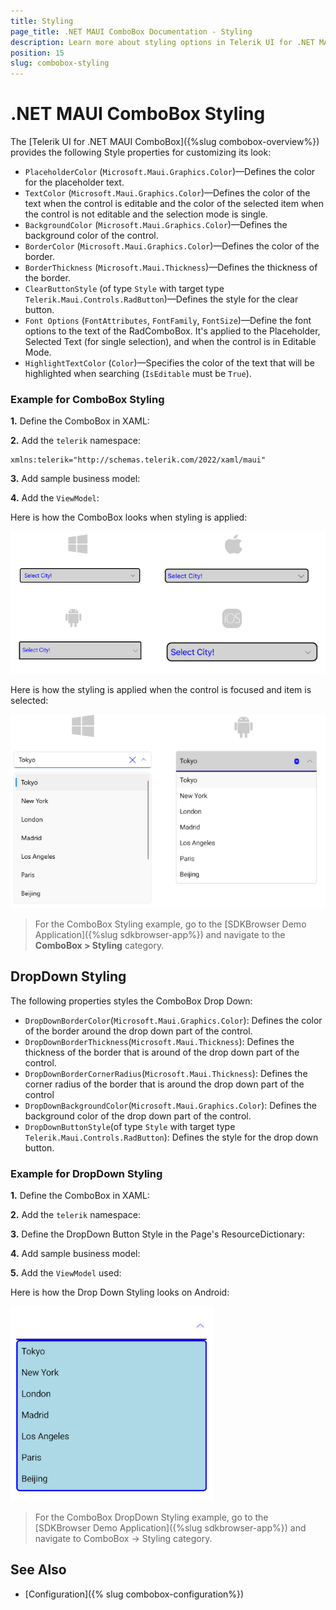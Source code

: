```yaml
---
title: Styling
page_title: .NET MAUI ComboBox Documentation - Styling
description: Learn more about styling options in Telerik UI for .NET MAUI ComboBox control.
position: 15
slug: combobox-styling
---
```


# .NET MAUI ComboBox Styling

The [Telerik UI for .NET MAUI ComboBox]({%slug combobox-overview%}) provides the following Style properties for customizing its look:

* `PlaceholderColor` (`Microsoft.Maui.Graphics.Color`)&mdash;Defines the color for the placeholder text.
* `TextColor` (`Microsoft.Maui.Graphics.Color`)&mdash;Defines the color of the text when the control is editable and the color of the selected item when the control is not editable and the selection mode is single.
* `BackgroundColor` (`Microsoft.Maui.Graphics.Color`)&mdash;Defines the background color of the control.
* `BorderColor` (`Microsoft.Maui.Graphics.Color`)&mdash;Defines the color of the border.
* `BorderThickness` (`Microsoft.Maui.Thickness`)&mdash;Defines the thickness of the border.
* `ClearButtonStyle` (of type `Style` with target type `Telerik.Maui.Controls.RadButton`)&mdash;Defines the style for the clear button.
* `Font Options` (`FontAttributes`, `FontFamily`, `FontSize`)&mdash;Define the font options to the text of the RadComboBox. It's applied to the Placeholder, Selected Text (for single selection), and when the control is in Editable Mode.
* `HighlightTextColor` (`Color`)&mdash;Specifies the color of the text that will be highlighted when searching (`IsEditable` must be `True`).

### Example for ComboBox Styling

**1.** Define the ComboBox in XAML:

<snippet id='combobox-styling'/>

**2.** Add the `telerik` namespace:

```XAML
xmlns:telerik="http://schemas.telerik.com/2022/xaml/maui"
```

**3.** Add sample business model:

<snippet id='combobox-city-businessmodel'/>

**4.** Add the `ViewModel`:

<snippet id='comobobox-editing-viewmodel'/> 

Here is how the ComboBox looks when styling is applied:

![.NET MAUI ComboBox Styling](images/combobox-styling.png)

Here is how the styling is applied when the control is focused and item is selected:

![.NET MAUI ComboBox Styling on Selected Item](images/combobox-styling-focused.png)

> For the ComboBox Styling example, go to the [SDKBrowser Demo Application]({%slug sdkbrowser-app%}) and navigate to the **ComboBox > Styling** category.

## DropDown Styling

The following properties styles the ComboBox Drop Down:

* `DropDownBorderColor`(`Microsoft.Maui.Graphics.Color`): Defines the color of the border around the drop down part of the control.
* `DropDownBorderThickness`(`Microsoft.Maui.Thickness`): Defines the thickness of the border that is around of the drop down part of the control.
* `DropDownBorderCornerRadius`(`Microsoft.Maui.Thickness`): Defines the corner radius of the border that is around the drop down part of the control
* `DropDownBackgroundColor`(`Microsoft.Maui.Graphics.Color`): Defines the background color of the drop down part of the control.
* `DropDownButtonStyle`(of type `Style` with target type `Telerik.Maui.Controls.RadButton`): Defines the style for the drop down button.

### Example for DropDown Styling

**1.** Define the ComboBox in XAML:

<snippet id='combobox-dropdown-styling'/>

**2.** Add the `telerik` namespace:

<snippet id='xmlns-telerikinput'/>

**3.** Define the DropDown Button Style in the Page's ResourceDictionary:

<snippet id='combobox-dropdownbutton-style'/>

**4.** Add sample business model:

<snippet id='combobox-city-businessmodel'/>

**5.** Add the `ViewModel` used:

<snippet id='comobobox-editing-viewmodel'/> 

Here is how the Drop Down Styling looks on Android:

![ComboBox Drop Down Style](images/combobox-drop-down-style.png)

> For the ComboBox DropDown Styling example, go to the [SDKBrowser Demo Application]({%slug sdkbrowser-app%}) and navigate to ComboBox -> Styling category.

## See Also

- [Configuration]({% slug combobox-configuration%})
